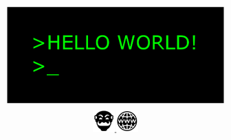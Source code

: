 <img src="https://github.com/RegusAl/RegusAl/blob/main/assets/hello-world.gif">
<p align="center">
  <a href="https://tryhackme.com/p/RegusAl7" alt="TryHackMe"> <img src="https://github.com/RegusAl/RegusAl/blob/main/assets/icons/_thm.png" alt="TryHackMe"> </a>
  <a href="https://github.com/RegusAl"> <img src="https://github.com/RegusAl/RegusAl/blob/main/assets/icons/_www.png"> </a>
</p>

